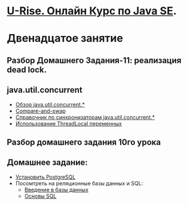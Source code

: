 # <a href="http://java.u-rise.com/">U-Rise. Онлайн Курс по Java SE</a>.
# Двенадцатое занятие

## Разбор Домашнего Задания-11: реализация dead lock.

## java.util.concurrent
-  <a href="http://habrahabr.ru/company/luxoft/blog/157273/">Обзор java.util.concurrent.*</a></li>
- <a href="https://en.wikipedia.org/wiki/Compare-and-swap">Compare-and-swap</a>
- <a href="https://habrahabr.ru/post/277669/"> Справочник по синхронизаторам java.util.concurrent.*</a>
- <a href="http://articles.javatalks.ru/articles/17">Использование ThreadLocal переменных</a>

## Разбор домашнего задания 10го урока

## Домашнее задание:
- <a href="http://java-course.ru/begin/postgresql">Установить PostgreSQL</a>
- Посомтреть на реляционные базы данных и SQL:
  - <a href="http://www.codenet.ru/progr/vbasic/vb_db/1.php">Введение в базы данных</a>
  - <a href="http://www.intuit.ru/studies/courses/5/5/info">Основы SQL</a>
 
